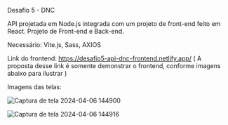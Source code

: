 Desafio 5 - DNC

API projetada em Node.js integrada com um projeto de front-end feito em React. Projeto de Front-end e Back-end.

Necessário: Vite.js, Sass, AXIOS

Link do frontend: https://desafio5-api-dnc-frontend.netlify.app/
( A proposta desse link é somente demonstrar o frontend, conforme imagens abaixo para ilustrar )

Imagens das telas: 

![Captura de tela 2024-04-06 144900](https://github.com/wigderne/Desafio5_API_DNC/assets/95500372/be513d93-5548-4c69-9814-dfa3d3312699)

![Captura de tela 2024-04-06 144916](https://github.com/wigderne/Desafio5_API_DNC/assets/95500372/4eafee97-aa66-426c-a4c6-bb52fd8f6d99)
